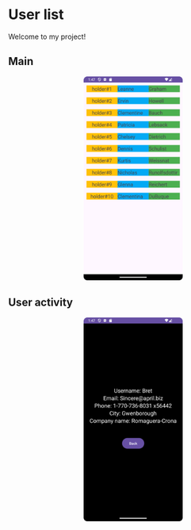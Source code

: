 # User list

Welcome to my project!

## Main
<div align="center">
    <img src="/Main.png" alt="Main" width="200"/>
</div>

## User activity
<div align="center">
    <img src="/UserActivity.png" alt="Main" width="200"/>
</div>

